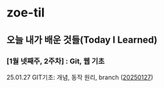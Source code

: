 # zoe-til

## 오늘 내가 배운 것들(Today I Learned)

### [1월 넷째주, 2주차] : Git, 웹 기초

25.01.27 GIT기초: 개념, 동작 원리, branch ([20250127](https://github.com/100-hours-a-week/zoe-til/blob/main/Jan/2025-01-27))

<!-- 25.01.28 GIT응용: (상세 내역 링크) -->

<!-- 25.01.29 세부 주제 2 작성 (상세 내역 링크) -->

<!-- 25.01.30 세부 주제 1 작성 (상세 내역 링크) -->

<!-- 25.01.31 세부 주제 1 작성 (상세 내역 링크) -->

<!-- ### [2월 첫째주, 1주차] : 간략 주제 작성  -->

<!-- yy.mm.dd 세부 주제 4 작성 (상세 내역 링크) -->
